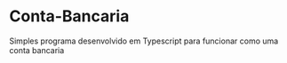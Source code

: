 # Conta-Bancaria
Simples programa desenvolvido em Typescript para  funcionar como uma conta bancaria

